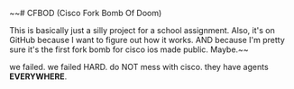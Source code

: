 ~~﻿# CFBOD (Cisco Fork Bomb Of Doom)

This is basically just a silly project for a school assignment. Also, it's on GitHub because I want to figure out how it works. AND because I'm pretty sure it's the first fork bomb for cisco ios made public. Maybe.~~

we failed. we failed HARD. do NOT mess with cisco. they have agents **EVERYWHERE**. 
